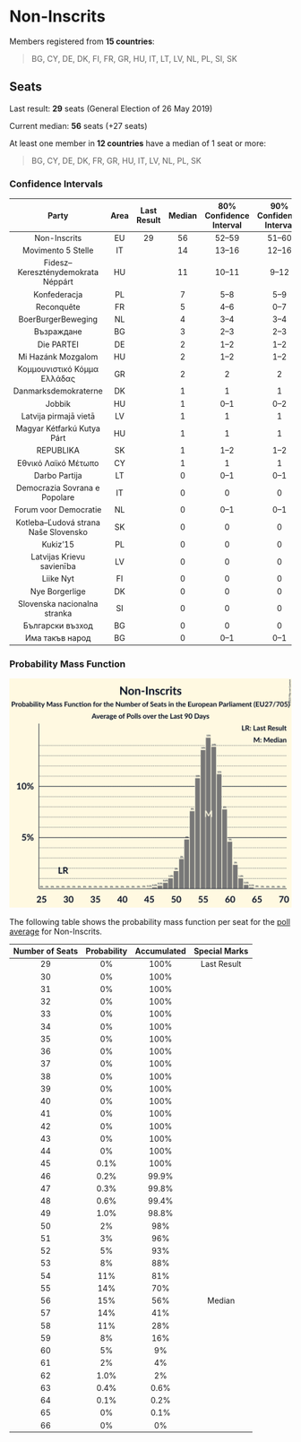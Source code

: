 # Non-Inscrits

Members registered from **15 countries**:

> BG, CY, DE, DK, FI, FR, GR, HU, IT, LT, LV, NL, PL, SI, SK

## Seats

Last result: **29** seats (General Election of 26 May 2019)

Current median: **56** seats (+27 seats)

At least one member in **12 countries** have a median of 1 seat or more:

> BG, CY, DE, DK, FR, GR, HU, IT, LV, NL, PL, SK

### Confidence Intervals

| Party | Area | Last Result | Median | 80% Confidence Interval | 90% Confidence Interval | 95% Confidence Interval | 99% Confidence Interval |
|:-----:|:----:|:-----------:|:------:|:-----------------------:|:-----------------------:|:-----------------------:|:-----------------------:|
| Non-Inscrits | EU | 29 | 56 | 52–59 | 51–60 | 50–61 | 47–63 |
| Movimento 5 Stelle | IT | | 14 | 13–16 | 12–16 | 12–17 | 11–19 |
| Fidesz–Kereszténydemokrata Néppárt | HU | | 11 | 10–11 | 9–12 | 9–12 | 9–12 |
| Konfederacja | PL | | 7 | 5–8 | 5–9 | 4–9 | 4–10 |
| Reconquête | FR | | 5 | 4–6 | 0–7 | 0–7 | 0–8 |
| BoerBurgerBeweging | NL | | 4 | 3–4 | 3–4 | 3–4 | 2–5 |
| Възраждане | BG | | 3 | 2–3 | 2–3 | 2–3 | 2–4 |
| Die PARTEI | DE | | 2 | 1–2 | 1–2 | 1–3 | 1–3 |
| Mi Hazánk Mozgalom | HU | | 2 | 1–2 | 1–2 | 1–2 | 1–2 |
| Κομμουνιστικό Κόμμα Ελλάδας | GR | | 2 | 2 | 2 | 2 | 2 |
| Danmarksdemokraterne | DK | | 1 | 1 | 1 | 1–2 | 1–2 |
| Jobbik | HU | | 1 | 0–1 | 0–2 | 0–2 | 0–2 |
| Latvija pirmajā vietā | LV | | 1 | 1 | 1 | 1 | 1 |
| Magyar Kétfarkú Kutya Párt | HU | | 1 | 1 | 1 | 1 | 0–1 |
| REPUBLIKA | SK | | 1 | 1–2 | 1–2 | 1–2 | 0–2 |
| Εθνικό Λαϊκό Μέτωπο | CY | | 1 | 1 | 1 | 1 | 1 |
| Darbo Partija | LT | | 0 | 0–1 | 0–1 | 0–1 | 0–1 |
| Democrazia Sovrana e Popolare | IT | | 0 | 0 | 0 | 0 | 0 |
| Forum voor Democratie | NL | | 0 | 0–1 | 0–1 | 0–1 | 0–1 |
| Kotleba–Ľudová strana Naše Slovensko | SK | | 0 | 0 | 0 | 0 | 0 |
| Kukiz’15 | PL | | 0 | 0 | 0 | 0 | 0 |
| Latvijas Krievu savienība | LV | | 0 | 0 | 0 | 0 | 0 |
| Liike Nyt | FI | | 0 | 0 | 0 | 0 | 0 |
| Nye Borgerlige | DK | | 0 | 0 | 0 | 0 | 0 |
| Slovenska nacionalna stranka | SI | | 0 | 0 | 0 | 0 | 0 |
| Български възход | BG | | 0 | 0 | 0 | 0 | 0 |
| Има такъв народ | BG | | 0 | 0–1 | 0–1 | 0–1 | 0–1 |

### Probability Mass Function

![Graph with seats probability mass function not yet produced](average-2023-09-30-seats-pmf-non-inscrits.png "Seats Probability Mass Function")

The following table shows the probability mass function per seat for the [poll average](average-2023-09-30.html) for Non-Inscrits.

| Number of Seats | Probability | Accumulated | Special Marks |
|:---------------:|:-----------:|:-----------:|:-------------:|
| 29 | 0% | 100% | Last Result |
| 30 | 0% | 100% |  |
| 31 | 0% | 100% |  |
| 32 | 0% | 100% |  |
| 33 | 0% | 100% |  |
| 34 | 0% | 100% |  |
| 35 | 0% | 100% |  |
| 36 | 0% | 100% |  |
| 37 | 0% | 100% |  |
| 38 | 0% | 100% |  |
| 39 | 0% | 100% |  |
| 40 | 0% | 100% |  |
| 41 | 0% | 100% |  |
| 42 | 0% | 100% |  |
| 43 | 0% | 100% |  |
| 44 | 0% | 100% |  |
| 45 | 0.1% | 100% |  |
| 46 | 0.2% | 99.9% |  |
| 47 | 0.3% | 99.8% |  |
| 48 | 0.6% | 99.4% |  |
| 49 | 1.0% | 98.8% |  |
| 50 | 2% | 98% |  |
| 51 | 3% | 96% |  |
| 52 | 5% | 93% |  |
| 53 | 8% | 88% |  |
| 54 | 11% | 81% |  |
| 55 | 14% | 70% |  |
| 56 | 15% | 56% | Median |
| 57 | 14% | 41% |  |
| 58 | 11% | 28% |  |
| 59 | 8% | 16% |  |
| 60 | 5% | 9% |  |
| 61 | 2% | 4% |  |
| 62 | 1.0% | 2% |  |
| 63 | 0.4% | 0.6% |  |
| 64 | 0.1% | 0.2% |  |
| 65 | 0% | 0.1% |  |
| 66 | 0% | 0% |  |


